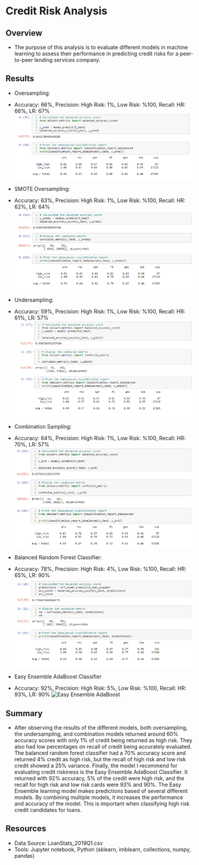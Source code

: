 # Credit Risk Analysis

## Overview

-	The purpose of this analysis is to evaluate different models in machine learning to assess their performance in predicting credit risks for a peer-to-peer lending services company.


## Results

-	Oversampling:
-	Accuracy: 66%, Precision: High Risk: 1%, Low Risk: %100, Recall: HR: 66%, LR: 67%
![Oversampling](/Images/Oversampling.PNG)

-	SMOTE Oversampling:
-	Accuracy: 63%, Precision: High Risk: 1%, Low Risk: %100, Recall: HR: 62%, LR: 64%
![SMOTE Oversampling](/Images/SMOTE_Oversampling.PNG)

-	Undersampling:
-	Accuracy: 59%, Precision: High Risk: 1%, Low Risk: %100, Recall: HR: 61%, LR: 57%
![Undersampling](/Images/Undersampling.PNG)

-	Combination Sampling:
-	Accuracy: 64%, Precision: High Risk: 1%, Low Risk: %100, Recall: HR: 70%, LR: 57%
![Combination Sampling](/Images/Combination_Sampling.PNG)

-	Balanced Random Forest Classifier:
-	Accuracy: 78%, Precision: High Risk: 4%, Low Risk: %100, Recall: HR: 65%, LR: 90%
![Balanced Random Forest](/Images/Balanced_Random_Forest_Classifier.PNG)

-	Easy Ensemble AdaBoost Classifier
-	Accuracy: 92%, Precision: High Risk: 5%, Low Risk: %100, Recall: HR: 93%, LR: 90%
![Easy Ensemble AdaBoost](/Images/Easy_Ensmeble_AdaBoost_Classifier.PNG)


## Summary

-	After observing the results of the different models, both oversampling, the undersampling, and combination models returned around 60% accuracy scores with only 1% of credit being returned as high risk.  They also had low percentages on recall of credit being accurately evaluated.  The balanced random forest classifier had a 70% accuracy score and returned 4% credit as high risk, but the recall of high risk and low risk credit showed a 25% variance.  Finally, the model I recommend for evaluating credit riskiness is the Easy Ensemble AdaBoost Classifier.  It returned with 92% accuracy, 5% of the credit were high risk, and the recall for high risk and low risk cards were 93% and 90%.
The Easy Ensemble learning model makes predictions based of several different models.  By combining multiple models, it increases the performance and accuracy of the model.  This is important when classifying high risk credit candidates for loans.

## Resources
- Data Source: LoanStats_2019Q1.csv
- Tools: Jupyter notebook, Python (sklearn, imblearn, collections, numpy, pandas)
